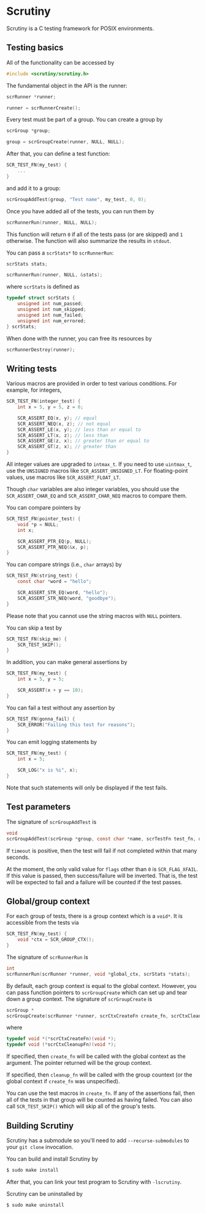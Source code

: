 Scrutiny
========

Scrutiny is a C testing framework for POSIX environments.

Testing basics
--------------

All of the functionality can be accessed by

```c
#include <scrutiny/scrutiny.h>
```

The fundamental object in the API is the runner:

```c
scrRunner *runner;

runner = scrRunnerCreate();
```

Every test must be part of a group.  You can create a group by

```c
scrGroup *group;

group = scrGroupCreate(runner, NULL, NULL);
```

After that, you can define a test function:

```c
SCR_TEST_FN(my_test) {
    ...
}
```

and add it to a group:

```c
scrGroupAddTest(group, "Test name", my_test, 0, 0);
```

Once you have added all of the tests, you can run them by

```c
scrRunnerRun(runner, NULL, NULL);
```

This function will return `0` if all of the tests pass (or are skipped) and `1` otherwise.  The function will also summarize the results in `stdout`.

You can pass a `scrStats*` to `scrRunnerRun`:

```c
scrStats stats;

scrRunnerRun(runner, NULL, &stats);
```

where `scrStats` is defined as

```c
typedef struct scrStats {
    unsigned int num_passed;
    unsigned int num_skipped;
    unsigned int num_failed;
    unsigned int num_errored;
} scrStats;
```

When done with the runner, you can free its resources by

```c
scrRunnerDestroy(runner);
```

Writing tests
-------------

Various macros are provided in order to test various conditions.  For example, for integers,

```c
SCR_TEST_FN(integer_test) {
    int x = 5, y = 5, z = 6;

    SCR_ASSERT_EQ(x, y); // equal
    SCR_ASSERT_NEQ(x, z); // not equal
    SCR_ASSERT_LE(x, y); // less than or equal to
    SCR_ASSERT_LT(x, z); // less than
    SCR_ASSERT_GE(z, x); // greater than or equal to
    SCR_ASSERT_GT(z, x); // greater than
}
```

All integer values are upgraded to `intmax_t`.  If you need to use `uintmax_t`, use the `UNSIGNED` macros like `SCR_ASSERT_UNSIGNED_LT`.  For floating-point values, use macros like `SCR_ASSERT_FLOAT_LT`.

Though `char` variables are also integer variables, you should use the `SCR_ASSERT_CHAR_EQ` and `SCR_ASSERT_CHAR_NEQ` macros to compare them.

You can compare pointers by

```c
SCR_TEST_FN(pointer_test) {
    void *p = NULL;
    int x;

    SCR_ASSERT_PTR_EQ(p, NULL);
    SCR_ASSERT_PTR_NEQ(&x, p);
}
```

You can compare strings (i.e., `char` arrays) by

```c
SCR_TEST_FN(string_test) {
    const char *word = "hello";

    SCR_ASSERT_STR_EQ(word, "hello");
    SCR_ASSERT_STR_NEQ(word, "goodbye");
}
```

Please note that you cannot use the string macros with `NULL` pointers.

You can skip a test by

```c
SCR_TEST_FN(skip_me) {
    SCR_TEST_SKIP();
}
```

In addition, you can make general assertions by

```c
SCR_TEST_FN(my_test) {
    int x = 5, y = 5;

    SCR_ASSERT(x + y == 10);
}
```

You can fail a test without any assertion by

```c
SCR_TEST_FN(gonna_fail) {
    SCR_ERROR("Failing this test for reasons");
}
```

You can emit logging statements by

```c
SCR_TEST_FN(my_test) {
    int x = 5;

    SCR_LOG("x is %i", x);
}
```

Note that such statements will only be displayed if the test fails.

Test parameters
---------------

The signature of `scrGroupAddTest` is

```c
void
scrGroupAddTest(scrGroup *group, const char *name, scrTestFn test_fn, unsigned int timeout, unsigned int flags);
```

If `timeout` is positive, then the test will fail if not completed within that many seconds.

At the moment, the only valid value for `flags` other than `0` is `SCR_FLAG_XFAIL`.  If this value is passed, then success/failure will be inverted.  That is, the test will be expected to fail and a failure will be counted if the test passes.

Global/group context
--------------------

For each group of tests, there is a group context which is a `void*`.  It is accessible from the tests via

```c
SCR_TEST_FN(my_test) {
    void *ctx = SCR_GROUP_CTX();
}
```

The signature of `scrRunnerRun` is

```c
int
scrRunnerRun(scrRunner *runner, void *global_ctx, scrStats *stats);
```

By default, each group context is equal to the global context.  However, you can pass function pointers to `scrGroupCreate` which can set up and tear down a group context.  The signature of `scrGroupCreate` is

```c
scrGroup *
scrGroupCreate(scrRunner *runner, scrCtxCreateFn create_fn, scrCtxCleanupFn cleanup_fn);
```

where

```c
typedef void *(*scrCtxCreateFn)(void *);
typedef void (*scrCtxCleanupFn)(void *);
```

If specified, then `create_fn` will be called with the global context as the argument.  The pointer returned will be the group context.

If specified, then `cleanup_fn` will be called with the group countext (or the global context if `create_fn` was unspecified).

You can use the test macros in `create_fn`.  If any of the assertions fail, then all of the tests in that group will be counted as having failed.  You can also call `SCR_TEST_SKIP()` which will skip all of the group's tests.

Building Scrutiny
-----------------

Scrutiny has a submodule so you'll need to add `--recurse-submodules` to your `git clone` invocation.

You can build and install Scrutiny by

```sh
$ sudo make install
```

After that, you can link your test program to Scrutiny with `-lscrutiny`.

Scrutiny can be uninstalled by

```sh
$ sudo make uninstall
```
